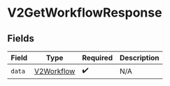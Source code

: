 # V2GetWorkflowResponse


## Fields

| Field                                           | Type                                            | Required                                        | Description                                     |
| ----------------------------------------------- | ----------------------------------------------- | ----------------------------------------------- | ----------------------------------------------- |
| `data`                                          | [V2Workflow](../../models/shared/V2Workflow.md) | :heavy_check_mark:                              | N/A                                             |